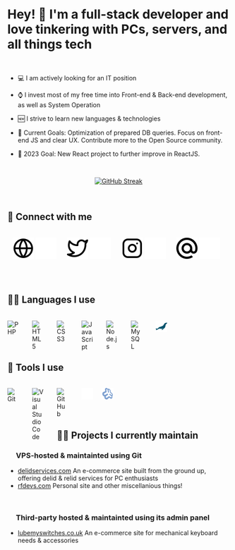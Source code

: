 # Hey! 🤩 I'm a full-stack developer and love tinkering with PCs, servers, and all things tech 
<br>

- 💻 I am actively looking for an IT position

- ⌚ I invest most of my free time into Front-end & Back-end development, as well as System Operation

- 🆕 I strive to learn new languages & technologies

- 🥅 Current Goals: Optimization of prepared DB queries. Focus on front-end JS and clear UX. Contribute more to the Open Source community.

- 🥅 2023 Goal: New React project to further improve in ReactJS.



<br><p align="center">[![GitHub Streak](https://github-readme-streak-stats.herokuapp.com?user=FlopRe&theme=blueberry_duo&hide_border=true&date_format=M%20j%5B%2C%20Y%5D&fire=DD6E0A&currStreakNum=DDDDDD&stroke=81A9FE2B&sideNums=DDDDDD)](https://git.io/streak-stats)</p>

<br>

## 👋 Connect with me
<br>&nbsp;&nbsp;
[![website](./imgs/globe-light.svg)](https://rfdevs.com#gh-light-mode-only)
[![website](./imgs/globe-dark.svg)](https://rfdevs.com#gh-dark-mode-only)
&nbsp;&nbsp;&nbsp;&nbsp;
[![website](./imgs/twitter-light.svg)](https://twitter.com/filipthedev#gh-light-mode-only)
[![website](./imgs/twitter-dark.svg)](https://twitter.com/filipthedev#gh-dark-mode-only)
&nbsp;&nbsp;&nbsp;&nbsp;
[![website](./imgs/instagram-light.svg)](https://instagram.com/filipthedev#gh-light-mode-only)
[![website](./imgs/instagram-dark.svg)](https://instagram.com/filipthedev#gh-dark-mode-only)
&nbsp;&nbsp;&nbsp;&nbsp;
[![website](./imgs/email-light.svg)](mailto:filip@rfdevs.com?subject=GitHub%20Enquiry#gh-light-mode-only)
[![website](./imgs/email-dark.svg)](mailto:filip@rfdevs.com?subject=GitHub%20Enquiry#gh-dark-mode-only)
&nbsp;&nbsp;&nbsp;&nbsp;

<br><br>

## 🧑‍💻 Languages I use
<br><img align="left" alt="PHP" width="26px" src="https://cdn.jsdelivr.net/npm/devicons@1.8.0/!SVG/php.svg" style="padding-right:30px;" />
<img align="left" alt="HTML5" width="26px" src="https://cdn.jsdelivr.net/gh/devicons/devicon/icons/html5/html5-original.svg" style="padding-right:30px;" />
<img align="left" alt="CSS3" width="26px" src="https://cdn.jsdelivr.net/gh/devicons/devicon/icons/css3/css3-original.svg" style="padding-right:30px;" />
<img align="left" alt="JavaScript" width="26px" src="https://cdn.jsdelivr.net/gh/devicons/devicon/icons/javascript/javascript-original.svg" style="padding-right:30px;" />
<img align="left" alt="Node.js" width="26px" src="https://cdn.jsdelivr.net/gh/devicons/devicon/icons/nodejs/nodejs-original.svg" style="padding-right:30px;" />
<img align="left" alt="MySQL" width="26px" src="https://cdn.jsdelivr.net/gh/devicons/devicon/icons/mysql/mysql-original.svg" style="padding-right:30px;" />
<img align="left" alt="MariaDB" width="26px" src="./imgs/mariadb.svg" />

<br><br><br>

## 🔧 Tools I use
<br><img align="left" alt="Git" width="26px" src="https://cdn.jsdelivr.net/gh/devicons/devicon/icons/git/git-original.svg" style="padding-right:30px;" />
<img align="left" alt="Visual Studio Code" width="26px" src="https://cdn.jsdelivr.net/gh/devicons/devicon/icons/vscode/vscode-original.svg" style="padding-right:30px;" />
<img align="left" alt="GitHub" width="26px" src="https://user-images.githubusercontent.com/3369400/139447912-e0f43f33-6d9f-45f8-be46-2df5bbc91289.png" style="padding-right:30px;" />
<img align="left" alt="Terminal / Bash" width="26px" src="./imgs/terminal-dark.svg" />
<img align="left" alt="Webmin + Virtualmin" width="26px" src="./imgs/webmin.svg" style="margin-left:20px;" />


<br><br><br>

## 🧑‍🏭 Projects I currently maintain

### &nbsp;&nbsp;&nbsp;&nbsp; VPS-hosted & maintainted using Git

 - [delidservices.com](https://delidservices.com) An e-commerce site built from the ground up, offering delid & relid services for PC enthusiasts
 - [rfdevs.com](https://rdevs.com) Personal site and other miscellanious things!

<br>

### &nbsp;&nbsp;&nbsp;&nbsp; Third-party hosted & maintainted using its admin panel
 - [lubemyswitches.co.uk](https://lubemyswitches.co.uk) An e-commerce site for mechanical keyboard needs & accessories
